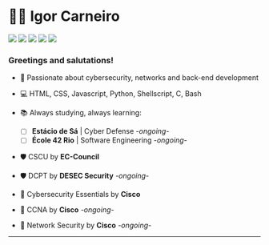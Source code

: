 # 👨‍💻 Igor Carneiro 

<p><a href="https://github.com/igorkcarneiro"><img src="https://img.shields.io/badge/-GitHub-black?style=flat-square&logo=github"></a>
<a href="https://www.linkedin.com/in/igor-carneiro/"><img src="https://img.shields.io/badge/-LinkedIn-blue?style=flat-square&logo=linkedin"></a> 
<a href="mailto:igorcarneiros@pm.me"><img src="https://img.shields.io/badge/-Protonmail-purple?style=flat-square&logo=protonmail"></a> 
<a href="https://api.whatsapp.com/send?phone=21974836928"><img src="https://img.shields.io/badge/-Whatsapp-4CA143?style=flat-square&labelColor=4CA143&logo=whatsapp&logoColor=white"></a>
<a href="https://www.kriari.net"><img src="https://img.shields.io/badge/-my website: kriari.net-088734?style=flat-square"></a></p>

### Greetings and salutations! 

- 🔐 Passionate about cybersecurity, networks and back-end development

- 💻 HTML, CSS, Javascript, Python, Shellscript, C, Bash

- 📚 Always studying, always learning:
  - [ ] <b>Estácio de Sá</b> | Cyber Defense *-ongoing-*
  - [ ] <b>École 42 Rio</b> | Software Engineering *-ongoing-*
  
- 🛡 CSCU by <b>EC-Council</b>
- 🛡 DCPT by <b>DESEC Security</b> *-ongoing-*
- 🔐 Cybersecurity Essentials by <b>Cisco</b>
- 🔌 CCNA by <b>Cisco</b> *-ongoing-*
- 🔌 Network Security by <b>Cisco</b> *-ongoing-*
<hr>
